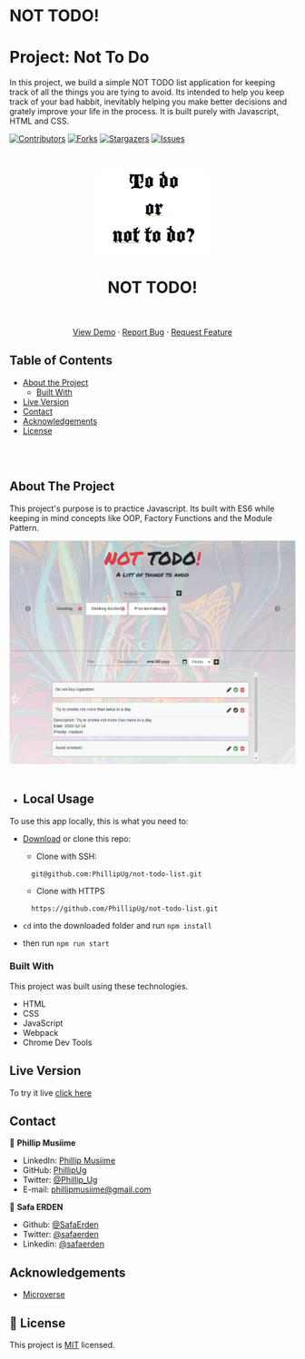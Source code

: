 # NOT TODO!

# Project: Not To Do
In this project, we build a simple NOT TODO list application for keeping track of all the things you are tying to avoid. Its intended to help you keep track of your bad habbit, inevitably helping you make better decisions and grately improve your life in the process. It is built purely with Javascript, HTML and CSS. 

<!--
*** Thanks for checking out this README Template. If you have a suggestion that would
*** make this better, please fork the repo and create a pull request or simply open
*** an issue with the tag "enhancement".
*** Thanks again! Now go create something AMAZING! :D
-->

<!-- PROJECT SHIELDS -->
<!--
*** I'm using markdown "reference style" links for readability.
*** Reference links are enclosed in brackets [ ] instead of parentheses ( ).
*** See the bottom of this document for the declaration of the reference variables
*** for contributors-url, forks-url, etc. This is an optional, concise syntax you may use.
*** https://www.markdownguide.org/basic-syntax/#reference-style-links
-->
[![Contributors][contributors-shield]][contributors-url]
[![Forks][forks-shield]][forks-url]
[![Stargazers][stars-shield]][stars-url]
[![Issues][issues-shield]][issues-url]

<!-- PROJECT LOGO -->
<br />
<p align="center">
  <a href="https://safaerden.github.io/Not-Todo-List/">
    <img src="dist/images/not-todo.jpg" alt="Logo" width="200" height="150">
  </a>

  <h1 align="center">NOT TODO!</h1>

  <p align="center">
    <br />
    <br />
    <a href="https://phillipug.github.io/not-todo-list/">View Demo</a>
    ·
    <a href="https://github.com/PhillipUg/not-todo-list/issues">Report Bug</a>
    ·
    <a href="https://github.com/PhillipUg/not-todo-list/issues">Request Feature</a>
  </p>
</p>

<!-- TABLE OF CONTENTS -->
## Table of Contents

* [About the Project](#about-the-project)
  * [Built With](#built-with)
* [Live Version](#live-version)
* [Contact](#contact)
* [Acknowledgements](#acknowledgements)
* [License](#license)

<br>
<br>
<!-- ABOUT THE PROJECT -->

## About The Project

This project's purpose is to practice Javascript. Its built with ES6 while keeping in mind concepts like OOP, Factory Functions and the Module Pattern.

![Product Name Screen Shot][product-screenshot]
<br>
<br>

<!-- ABOUT THE PROJECT -->
- ## Local Usage

To use this app locally, this is what you need to:

* [Download](https://github.com/PhillipUg/not-todo-list/archive/master.zip) or clone this repo:
  - Clone with SSH:
  ```
    git@github.com:PhillipUg/not-todo-list.git
  ```
  - Clone with HTTPS
  ```
    https://github.com/PhillipUg/not-todo-list.git
  ```
* `cd` into the downloaded folder and run `npm install`

* then run `npm run start`


### Built With
This project was built using these technologies.
* HTML
* CSS
* JavaScript
* Webpack
* Chrome Dev Tools

## Live Version
To try it live [click here](https://phillipug.github.io/not-todo-list/)

<!-- CONTACT -->

## Contact

👤 **Phillip Musiime**

- LinkedIn: [Phillip Musiime](https://www.linkedin.com/in/phillip-musiime/)
- GitHub: [PhillipUg](https://github.com/PhillipUg)
- Twitter: [@Phillip_Ug](https://twitter.com/Phillip_Ug)
- E-mail: phillipmusiime@gmail.com

👤 **Safa ERDEN**

- Github: [@SafaErden](https://github.com/SafaErden)
- Twitter: [@safaerden](https://twitter.com/safaerden)
- Linkedin: [@safaerden](https://www.linkedin.com/in/safaerden/)


<!-- ACKNOWLEDGEMENTS -->
## Acknowledgements
* [Microverse](https://www.microverse.org/)

<!-- MARKDOWN LINKS & IMAGES -->
<!-- https://www.markdownguide.org/basic-syntax/#reference-style-links -->
[contributors-shield]: https://img.shields.io/github/contributors/PhillipUg/not-todo-list.svg?style=flat-square
[contributors-url]: https://github.com/PhillipUg/not-todo-list/graphs/contributors
[forks-shield]: https://img.shields.io/github/forks/PhillipUg/not-todo-list.svg?style=flat-square
[forks-url]: https://github.com/PhillipUg/not-todo-list/network/members
[stars-shield]: https://img.shields.io/github/stars/PhillipUg/not-todo-list.svg?style=flat-square
[stars-url]: https://github.com/PhillipUg/not-todo-list/stargazers
[issues-shield]: https://img.shields.io/github/issues/PhillipUg/not-todo-list.svg?style=flat-square
[issues-url]: https://github.com/PhillipUg/not-todo-list/issues
[product-screenshot]: dist/images/todo.png


## 📝 License

This project is [MIT](https://opensource.org/licenses/MIT) licensed.

